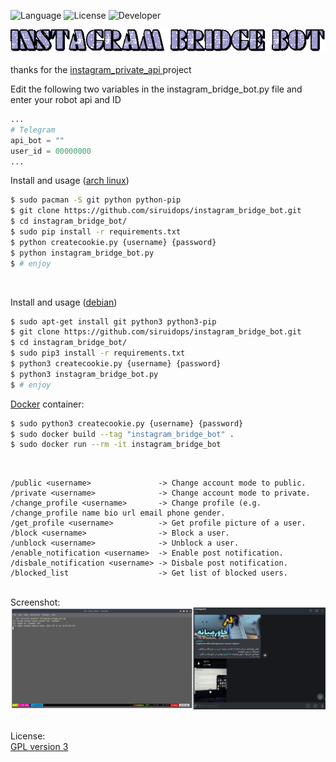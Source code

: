 
![Language](http://img.shields.io/:language-Python-red.svg?style=flat-square) ![License](http://img.shields.io/:license-GPL-blue.svg?style=flat-square) ![Developer](http://img.shields.io/:developer-uidops-green.svg?style=flat-square)
<br />
<div align="center">
	<img src="https://github.com/siruidops/instagram_bridge_bot/raw/master/images/text.gif">
</div>
<br />
thanks for the <a href="https://github.com/ping/instagram_private_api">instagram_private_api </a> project

Edit the following two variables in the instagram_bridge_bot.py file and enter your robot api and ID

```python
...
# Telegram
api_bot = ""
user_id = 00000000 
...
```


Install and usage (<a href="https://archlinux.org/">arch linux</a>)
```bash
$ sudo pacman -S git python python-pip
$ git clone https://github.com/siruidops/instagram_bridge_bot.git
$ cd instagram_bridge_bot/
$ sudo pip install -r requirements.txt
$ python createcookie.py {username} {password}
$ python instagram_bridge_bot.py
$ # enjoy
```
<br />

Install and usage (<a href="https://www.debian.org/">debian</a>)
```bash
$ sudo apt-get install git python3 python3-pip
$ git clone https://github.com/siruidops/instagram_bridge_bot.git
$ cd instagram_bridge_bot/
$ sudo pip3 install -r requirements.txt
$ python3 createcookie.py {username} {password}
$ python3 instagram_bridge_bot.py
$ # enjoy
```

<a href="https://www.docker.com/">Docker</a> container:
```bash
$ sudo python3 createcookie.py {username} {password}
$ sudo docker build --tag "instagram_bridge_bot" .
$ sudo docker run --rm -it instagram_bridge_bot
```

<br />

```text
/public <username>               -> Change account mode to public.
/private <username>              -> Change account mode to private.
/change_profile <username>       -> Change profile (e.g. /change_profile name bio url email phone gender.
/get_profile <username>          -> Get profile picture of a user.
/block <username>                -> Block a user.
/unblock <username>              -> Unblock a user.
/enable_notification <username>  -> Enable post notification.
/disbale_notification <username> -> Disbale post notification.
/blocked_list                    -> Get list of blocked users.
```

<br />
Screenshot:
<div align="center">
	<img src="https://github.com/siruidops/instagram_bridge_bot/raw/master/images/1.jpg">
	
</div>

<br />

License:
	<br /><a href="https://raw.githubusercontent.com/siruidops/instagram_bridge_bot/master/LICENSE">GPL version 3</a>








